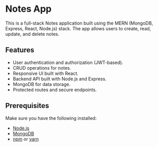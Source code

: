 # **Notes App**

This is a full-stack Notes application built using the MERN (MongoDB, Express, React, Node.js) stack. The app allows users to create, read, update, and delete notes.

## **Features**

- User authentication and authorization (JWT-based).
- CRUD operations for notes.
- Responsive UI built with React.
- Backend API built with Node.js and Express.
- MongoDB for data storage.
- Protected routes and secure endpoints.

## **Prerequisites**

Make sure you have the following installed:

- [Node.js](https://nodejs.org/)
- [MongoDB](https://www.mongodb.com/)
- [npm](https://www.npmjs.com/) or [yarn](https://yarnpkg.com/)
 
